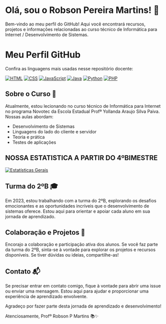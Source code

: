 # Olá, sou o Robson Pereira Martins! 👋

Bem-vindo ao meu perfil do GitHub! Aqui você encontrará recursos, projetos e informações relacionadas ao curso técnico de Informática para Internet / Desenvolvimento de Sistemas.

# Meu Perfil GitHub

Confira as linguagens mais usadas nesse repositório docente:

[![HTML](https://img.shields.io/badge/HTML-5-blue?style=for-the-badge&logo=html5&logoColor=white)](https://developer.mozilla.org/en-US/docs/Web/HTML)
[![CSS](https://img.shields.io/badge/CSS-3-blue?style=for-the-badge&logo=css3&logoColor=white)](https://developer.mozilla.org/en-US/docs/Web/CSS)
[![JavaScript](https://img.shields.io/badge/JavaScript-ES6-yellow?style=for-the-badge&logo=javascript&logoColor=white)](https://developer.mozilla.org/en-US/docs/Web/JavaScript)
[![Java](https://img.shields.io/badge/Java-11-red?style=for-the-badge&logo=java&logoColor=white)](https://www.java.com/)
[![Python](https://img.shields.io/badge/Python-3.8-blue?style=for-the-badge&logo=python&logoColor=white)](https://www.python.org/)
[![PHP](https://img.shields.io/badge/PHP-7-blueviolet?style=for-the-badge&logo=php&logoColor=white)](https://www.php.net/)



## Sobre o Curso 🚀

Atualmente, estou lecionando no curso técnico de Informática para Internet no programa Novotec da Escola Estadual Profª Yollanda Araujo Silva Paiva. Nossas aulas abordam:

- Desenvolvimento de Sistemas
- Linguagens do lado do cliente e servidor
- Teoria e prática
- Testes de aplicações

## NOSSA ESTATISTICA A PARTIR DO 4ºBIMESTRE

[![Estatísticas Gerais](https://github-readme-stats.vercel.app/api?username=profRobsonPMartins&show_icons=true&theme=vision-friendly-dark)](https://github.com/profRobsonPMartins)



## Turma do 2ºB 🎓

Em 2023, estou trabalhando com a turma do 2ºB, explorando os desafios emocionantes e as oportunidades incríveis que o desenvolvimento de sistemas oferece. Estou aqui para orientar e apoiar cada aluno em sua jornada de aprendizado.

## Colaboração e Projetos 🤝

Encorajo a colaboração e participação ativa dos alunos. Se você faz parte da turma do 2ºB, sinta-se à vontade para explorar os projetos e recursos disponíveis. Se tiver dúvidas ou ideias, compartilhe-as!

## Contato 📬

Se precisar entrar em contato comigo, fique à vontade para abrir uma issue ou enviar uma mensagem. Estou aqui para ajudar e proporcionar uma experiência de aprendizado envolvente.

Agradeço por fazer parte desta jornada de aprendizado e desenvolvimento!

Atenciosamente,
Profº Robson P Martins 📚✨
